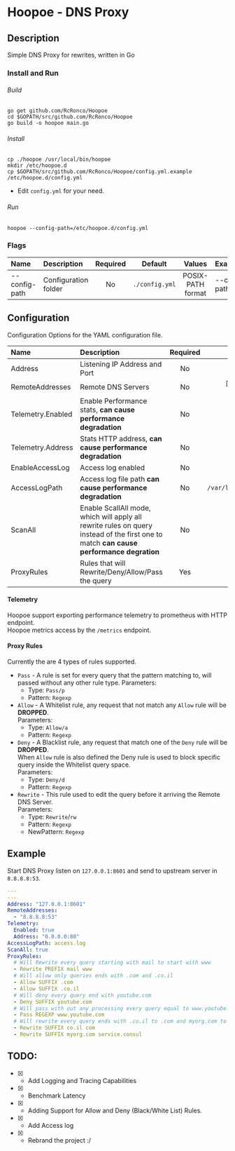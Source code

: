 # Hoopoe - DNS Proxy
## Description
Simple DNS Proxy for rewrites, written in Go

### Install and Run
###### Build

```shell
go get github.com/RcRonco/Hoopoe
cd $GOPATH/src/github.com/RcRonco/Hoopoe
go build -o hoopoe main.go
```

###### Install

```shell
cp ./hoopoe /usr/local/bin/hoopoe
mkdir /etc/hoopoe.d
cp $GOPATH/src/github.com/RcRonco/Hoopoe/config.yml.example /etc/hoopoe.d/config.yml
```
* Edit ```config.yml``` for your need.

###### Run
```shell
hoopoe --config-path=/etc/hoopoe.d/config.yml
```

### Flags
| Name    | Description    | Required    | Default    | Values | Examples |
|:--|:--|:-:|:-:|:-:|:--|
| --config-path | Configuration folder | No | ```./config.yml``` | POSIX-PATH format | --config-path=/etc/hoopoe.d/config.yml |
  
## Configuration
Configuration Options for the YAML configuration file.

| Name    | Description    | Required    | Default    | Values | Examples |
|:--|:--|:-:|:-:|:-:|:--|
| Address | Listening IP Address and Port | No | ```127.0.0.1:53``` | IP Address | 192.168.1.5:53 |
| RemoteAddresses | Remote DNS Servers | No | ```[127.0.0.1:8600, 1.1.1.1:53]``` | IP Address | 8.8.8.8:53 |
| Telemetry.Enabled | Enable Performance stats, **can cause performance degradation** | No | ```false``` | ```true/false```| ``` true``` |
| Telemetry.Address | Stats HTTP address, **can cause performance degradation** | No | ```127.0.0.1:8080``` | IP Address and Port | ``` 0.0.0.0:80``` |
| EnableAccessLog | Access log enabled  | No | ```True``` | ```bool``` | ```True``` |
| AccessLogPath | Access log file path **can cause performance degradation** | No | ```/var/log/hoopoe/access.log``` | POSIX file path | ```/tmp/access.log``` |
| ScanAll | Enable ScallAll mode, which will apply all rewrite rules on query instead of the first one to match **can cause performance degration** | No | ```true``` | ```true/false```| ``` false``` | 
| ProxyRules | Rules that will Rewrite/Deny/Allow/Pass the query  | Yes | - | ```[]string``` | Check the example below |

#### Telemetry
Hoopoe support exporting performance telemetry to prometheus with HTTP endpoint.    
Hoopoe metrics access by the ```/metrics``` endpoint.

#### Proxy Rules
Currently the are 4 types of rules supported.
* ```Pass``` - A rule is set for every query that the pattern matching to, will passed without any other rule type.
  Parameters:    
    * Type: ```Pass/p```   
    * Pattern: ```Regexp```     
* ```Allow``` - A Whitelist rule, any request that not match any ```Allow``` rule will be **DROPPED**.    
  Parameters:   
    * Type: ```Allow/a```    
    * Pattern: ```Regexp```   
* ```Deny``` - A Blacklist rule, any request that match one of the ```Deny``` rule will be **DROPPED**.   
    When ```Allow``` rule is also defined the Deny rule is used to block specific query inside the Whitelist query space.    
  Parameters:
    * Type: ```Deny/d```    
    * Pattern: ```Regexp```   
* ```Rewrite``` - This rule used to edit the query before it arriving the Remote DNS Server.    
  Parameters:   
    * Type: ```Rewrite```/```rw```    
    * Pattern: ```Regexp```   
    * NewPattern: ```Regexp```   
      
## Example
Start DNS Proxy listen on ```127.0.0.1:8601``` and send to upstream server in ```8.8.8.8:53```.

```yaml
---
---
Address: "127.0.0.1:8601"
RemoteAddresses:
  - "8.8.8.8:53"
Telemetry:
  Enabled: true
  Address: "0.0.0.0:80"
AccessLogPath: access.log
ScanAll: true
ProxyRules:
  # Will Rewrite every query starting with mail to start with www
  - Rewrite PREFIX mail www
  # Will allow only queries ends with .com and .co.il
  - Allow SUFFIX .com
  - Allow SUFFIX .co.il
  # Will deny every query end with youtube.com
  - Deny SUFFIX youtube.com
  # Will pass with out any processing every query equal to www.youtube.com
  - Pass REGEXP www.youtube.com
  # Will rewrite every query ends with .co.il to .com and myorg.com to service.consul
  - Rewrite SUFFIX co.il com
  - Rewrite SUFFIX myorg.com service.consul
```

## TODO:
* [x] - Add Logging and Tracing Capabilities  
* [x] - Benchmark Latency
* [x] - Adding Support for Allow and Deny (Black/White List) Rules.
* [x] - Add Access log
* [x] - Rebrand the project :/
